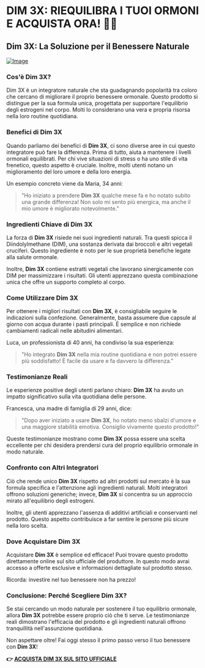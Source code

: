 # DIM 3X: RIEQUILIBRA I TUOI ORMONI E ACQUISTA ORA! 💪✨

## Dim 3X: La Soluzione per il Benessere Naturale

[![Image](https://www2.sellhealth.com/237/dim3x_new_1_1.jpg)](https://gchaffi.com/2KiSTcJ7)

### Cos'è Dim 3X?

Dim 3X è un integratore naturale che sta guadagnando popolarità tra coloro che cercano di migliorare il proprio benessere ormonale. Questo prodotto si distingue per la sua formula unica, progettata per supportare l'equilibrio degli estrogeni nel corpo. Molti lo considerano una vera e propria risorsa nella loro routine quotidiana.

### Benefici di Dim 3X

Quando parliamo dei benefici di **Dim 3X**, ci sono diverse aree in cui questo integratore può fare la differenza. Prima di tutto, aiuta a mantenere i livelli ormonali equilibrati. Per chi vive situazioni di stress o ha uno stile di vita frenetico, questo aspetto è cruciale. Inoltre, molti utenti notano un miglioramento del loro umore e della loro energia.

Un esempio concreto viene da Maria, 34 anni:

> "Ho iniziato a prendere **Dim 3X** qualche mese fa e ho notato subito una grande differenza! Non solo mi sento più energica, ma anche il mio umore è migliorato notevolmente."

### Ingredienti Chiave di Dim 3X

La forza di **Dim 3X** risiede nei suoi ingredienti naturali. Tra questi spicca il Diindolylmethane (DIM), una sostanza derivata dai broccoli e altri vegetali cruciferi. Questo ingrediente è noto per le sue proprietà benefiche legate alla salute ormonale. 

Inoltre, **Dim 3X** contiene estratti vegetali che lavorano sinergicamente con DIM per massimizzare i risultati. Gli utenti apprezzano questa combinazione unica che offre un supporto completo al corpo.

### Come Utilizzare Dim 3X

Per ottenere i migliori risultati con **Dim 3X**, è consigliabile seguire le indicazioni sulla confezione. Generalmente, basta assumere due capsule al giorno con acqua durante i pasti principali. È semplice e non richiede cambiamenti radicali nelle abitudini alimentari.

Luca, un professionista di 40 anni, ha condiviso la sua esperienza:

> "Ho integrato **Dim 3X** nella mia routine quotidiana e non potrei essere più soddisfatto! È facile da usare e fa davvero la differenza."

### Testimonianze Reali

Le esperienze positive degli utenti parlano chiaro: **Dim 3X** ha avuto un impatto significativo sulla vita quotidiana delle persone.

Francesca, una madre di famiglia di 29 anni, dice:

> "Dopo aver iniziato a usare **Dim 3X**, ho notato meno sbalzi d'umore e una maggiore stabilità emotiva. Consiglio vivamente questo prodotto!"

Queste testimonianze mostrano come **Dim 3X** possa essere una scelta eccellente per chi desidera prendersi cura del proprio equilibrio ormonale in modo naturale.

### Confronto con Altri Integratori

Ciò che rende unico **Dim 3X** rispetto ad altri prodotti sul mercato è la sua formula specifica e l'attenzione agli ingredienti naturali. Molti integratori offrono soluzioni generiche; invece, **Dim 3X** si concentra su un approccio mirato all'equilibrio degli estrogeni.

Inoltre, gli utenti apprezzano l'assenza di additivi artificiali e conservanti nel prodotto. Questo aspetto contribuisce a far sentire le persone più sicure nella loro scelta.

### Dove Acquistare Dim 3X

Acquistare **Dim 3X** è semplice ed efficace! Puoi trovare questo prodotto direttamente online sul sito ufficiale del produttore. In questo modo avrai accesso a offerte esclusive e informazioni dettagliate sul prodotto stesso.

Ricorda: investire nel tuo benessere non ha prezzo!

### Conclusione: Perché Scegliere Dim 3X?

Se stai cercando un modo naturale per sostenere il tuo equilibrio ormonale, allora **Dim 3X** potrebbe essere proprio ciò che ti serve. Le testimonianze reali dimostrano l'efficacia del prodotto e gli ingredienti naturali offrono tranquillità nell'assunzione quotidiana.

Non aspettare oltre! Fai oggi stesso il primo passo verso il tuo benessere con **Dim 3X**!



**👉 [ACQUISTA DIM 3X SUL SITO UFFICIALE](https://gchaffi.com/2KiSTcJ7)**